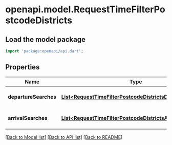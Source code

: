 # openapi.model.RequestTimeFilterPostcodeDistricts

## Load the model package
```dart
import 'package:openapi/api.dart';
```

## Properties
Name | Type | Description | Notes
------------ | ------------- | ------------- | -------------
**departureSearches** | [**List&lt;RequestTimeFilterPostcodeDistrictsDepartureSearch&gt;**](RequestTimeFilterPostcodeDistrictsDepartureSearch.md) |  | [optional] [default to []]
**arrivalSearches** | [**List&lt;RequestTimeFilterPostcodeDistrictsArrivalSearch&gt;**](RequestTimeFilterPostcodeDistrictsArrivalSearch.md) |  | [optional] [default to []]

[[Back to Model list]](../README.md#documentation-for-models) [[Back to API list]](../README.md#documentation-for-api-endpoints) [[Back to README]](../README.md)


